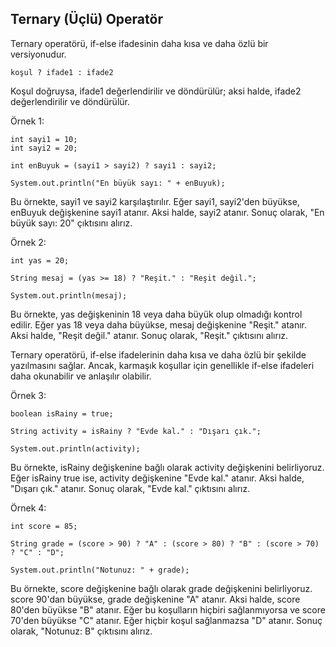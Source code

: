 Ternary (Üçlü) Operatör
-
Ternary operatörü, if-else ifadesinin daha kısa ve daha özlü bir versiyonudur.

    koşul ? ifade1 : ifade2

Koşul doğruysa, ifade1 değerlendirilir ve döndürülür; aksi halde, ifade2 değerlendirilir ve döndürülür.


Örnek 1:

    int sayi1 = 10;
    int sayi2 = 20;
    
    int enBuyuk = (sayi1 > sayi2) ? sayi1 : sayi2;
    
    System.out.println("En büyük sayı: " + enBuyuk);

Bu örnekte, sayi1 ve sayi2 karşılaştırılır. Eğer sayi1, sayi2'den büyükse, enBuyuk değişkenine sayi1 atanır. Aksi halde, sayi2 atanır. Sonuç olarak, "En büyük sayı: 20" çıktısını alırız.


Örnek 2:

    int yas = 20;
    
    String mesaj = (yas >= 18) ? "Reşit." : "Reşit değil.";
    
    System.out.println(mesaj);

Bu örnekte, yas değişkeninin 18 veya daha büyük olup olmadığı kontrol edilir. Eğer yas 18 veya daha büyükse, mesaj değişkenine "Reşit." atanır. Aksi halde, "Reşit değil." atanır. Sonuç olarak, "Reşit." çıktısını alırız.

Ternary operatörü, if-else ifadelerinin daha kısa ve daha özlü bir şekilde yazılmasını sağlar. Ancak, karmaşık koşullar için genellikle if-else ifadeleri daha okunabilir ve anlaşılır olabilir.

Örnek 3:

    boolean isRainy = true;
    
    String activity = isRainy ? "Evde kal." : "Dışarı çık.";
    
    System.out.println(activity);

Bu örnekte, isRainy değişkenine bağlı olarak activity değişkenini belirliyoruz. Eğer isRainy true ise, activity değişkenine "Evde kal." atanır. Aksi halde, "Dışarı çık." atanır. Sonuç olarak, "Evde kal." çıktısını alırız.


Örnek 4:

    int score = 85;
    
    String grade = (score > 90) ? "A" : (score > 80) ? "B" : (score > 70) ? "C" : "D";
    
    System.out.println("Notunuz: " + grade);

Bu örnekte, score değişkenine bağlı olarak grade değişkenini belirliyoruz. score 90'dan büyükse, grade değişkenine "A" atanır. Aksi halde, score 80'den büyükse "B" atanır. Eğer bu koşulların hiçbiri sağlanmıyorsa ve score 70'den büyükse "C" atanır. Eğer hiçbir koşul sağlanmazsa "D" atanır. Sonuç olarak, "Notunuz: B" çıktısını alırız.